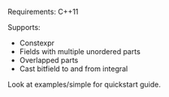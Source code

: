 Requirements: C++11

Supports:
<ul>
<li>Constexpr</li>
<li>Fields with multiple unordered parts</li>
<li>Overlapped parts</li>
<li>Cast bitfield to and from integral</li>
</ul>

Look at examples/simple for quickstart guide.
